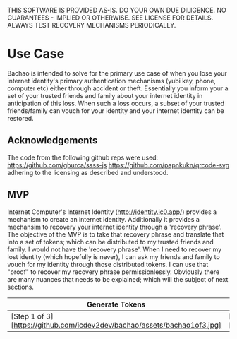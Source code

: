 THIS SOFTWARE IS PROVIDED AS-IS. DO YOUR OWN DUE DILIGENCE. NO GUARANTEES - IMPLIED OR OTHERWISE. SEE LICENSE FOR DETAILS. ALWAYS TEST RECOVERY MECHANISMS PERIODICALLY.

# Use Case
Bachao is intended to solve for the primary use case of when you lose your internet identity's primary authentication mechanisms (yubi key, phone, computer etc) either through accident or theft. Essentially you inform your a set of your trusted friends and family about your internet identity in anticipation of this loss. When such a loss occurs, a subset of your trusted friends/family can vouch for your identity and your internet identity can be restored.

## Acknowledgements
The code from the following github reps were used:
https://github.com/gburca/ssss-js
https://github.com/papnkukn/qrcode-svg
adhering to the licensing as described and understood.


## MVP
Internet Computer's Internet Identity (http://identity.ic0.app/) provides a mechanism to create an internet identity. Additionally it provides a mechansim to recovery your internet identity through a 'recovery phrase'. The objective of the MVP is to take that recovery phrase and translate that into a set of tokens; which can be distributed to my trusted friends and family. I would not have the 'recovery phrase'. When I need to recover my lost identity (which hopefully is never), I can ask my friends and family to vouch for my identity through those distributed tokens. I can use that "proof" to recover my recovery phrase permissionlessly. Obviously there are many nuances that needs to be explained; which will the subject of next sections.


|    Generate Tokens    |    Test Tokens    |    Recover Secret    |
| --------------------- | ----------------- | -------------------- |
| [Step 1 of 3][https://github.com/icdev2dev/bachao/assets/bachao1of3.jpg]|[Step 2 of 3][https://github.com/icdev2dev/bachao/assets/bachao2of3.jpg]|[Step 3 of 3][https://github.com/icdev2dev/bachao/assets/bachao3of3.jpg]|